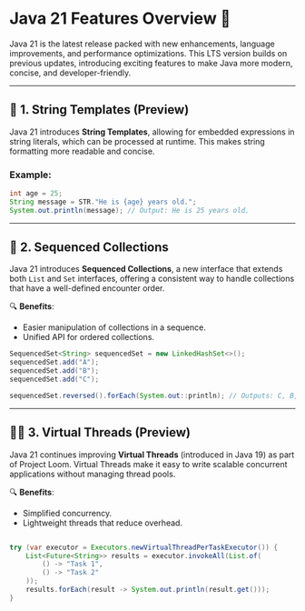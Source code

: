 # Java 21 Features Overview 🚀

Java 21 is the latest release packed with new enhancements, language improvements, and performance optimizations. This LTS version builds on previous updates, introducing exciting features to make Java more modern, concise, and developer-friendly.

---

## 🌟 **1. String Templates (Preview)**

Java 21 introduces **String Templates**, allowing for embedded expressions in string literals, which can be processed at runtime. This makes string formatting more readable and concise.

### Example:
```java
int age = 25;
String message = STR."He is {age} years old.";
System.out.println(message); // Output: He is 25 years old.
```

---

## 🔄 **2. Sequenced Collections**

Java 21 introduces **Sequenced Collections**, a new interface that extends both `List` and `Set` interfaces, offering a consistent way to handle collections that have a well-defined encounter order.

🔍 **Benefits**:
- Easier manipulation of collections in a sequence.
- Unified API for ordered collections.


```java
SequencedSet<String> sequencedSet = new LinkedHashSet<>();
sequencedSet.add("A");
sequencedSet.add("B");
sequencedSet.add("C");

sequencedSet.reversed().forEach(System.out::println); // Outputs: C, B, A
```
---

## 🧑‍💻 **3. Virtual Threads (Preview)**

Java 21 continues improving **Virtual Threads** (introduced in Java 19) as part of Project Loom. Virtual Threads make it easy to write scalable concurrent applications without managing thread pools.

🔍 **Benefits**:
- Simplified concurrency.
- Lightweight threads that reduce overhead.
```java

try (var executor = Executors.newVirtualThreadPerTaskExecutor()) {
    List<Future<String>> results = executor.invokeAll(List.of(
        () -> "Task 1",
        () -> "Task 2"
    ));
    results.forEach(result -> System.out.println(result.get()));
}
```
